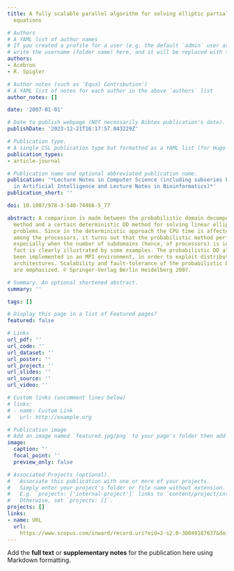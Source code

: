 ```yaml
---
title: A fully scalable parallel algorithm for solving elliptic partial differential
  equations

# Authors
# A YAML list of author names
# If you created a profile for a user (e.g. the default `admin` user at `content/authors/admin/`), 
# write the username (folder name) here, and it will be replaced with their full name and linked to their profile.
authors:
- Acebron
- R. Spigler

# Author notes (such as 'Equal Contribution')
# A YAML list of notes for each author in the above `authors` list
author_notes: []

date: '2007-01-01'

# Date to publish webpage (NOT necessarily Bibtex publication's date).
publishDate: '2023-12-21T16:17:57.043229Z'

# Publication type.
# A single CSL publication type but formatted as a YAML list (for Hugo requirements).
publication_types:
- article-journal

# Publication name and optional abbreviated publication name.
publication: '*Lecture Notes in Computer Science (including subseries Lecture Notes
  in Artificial Intelligence and Lecture Notes in Bioinformatics)*'
publication_short: ''

doi: 10.1007/978-3-540-74466-5_77

abstract: A comparison is made between the probabilistic domain decomposition (DD)
  method and a certain deterministic DD method for solving linear elliptic boundary-value
  problems. Since in the deterministic approach the CPU time is affected by intercommunications
  among the processors, it turns out that the probabilistic method performs better,
  especially when the number of subdomains (hence, of processors) is increased. This
  fact is clearly illustrated by some examples. The probabilistic DD algorithm has
  been implemented in an MPI environment, in order to exploit distributed computer
  architectures. Scalability and fault-tolerance of the probabilistic DD algorithm
  are emphasized. © Springer-Verlag Berlin Heidelberg 2007.

# Summary. An optional shortened abstract.
summary: ''

tags: []

# Display this page in a list of Featured pages?
featured: false

# Links
url_pdf: ''
url_code: ''
url_dataset: ''
url_poster: ''
url_project: ''
url_slides: ''
url_source: ''
url_video: ''

# Custom links (uncomment lines below)
# links:
# - name: Custom Link
#   url: http://example.org

# Publication image
# Add an image named `featured.jpg/png` to your page's folder then add a caption below.
image:
  caption: ''
  focal_point: ''
  preview_only: false

# Associated Projects (optional).
#   Associate this publication with one or more of your projects.
#   Simply enter your project's folder or file name without extension.
#   E.g. `projects: ['internal-project']` links to `content/project/internal-project/index.md`.
#   Otherwise, set `projects: []`.
projects: []
links:
- name: URL
  url: 
    https://www.scopus.com/inward/record.uri?eid=2-s2.0-38049187637&doi=10.1007%2f978-3-540-74466-5_77&partnerID=40&md5=cfffc36f622414946c614e041d4a0aa4
---
```


Add the **full text** or **supplementary notes** for the publication here using Markdown formatting.
